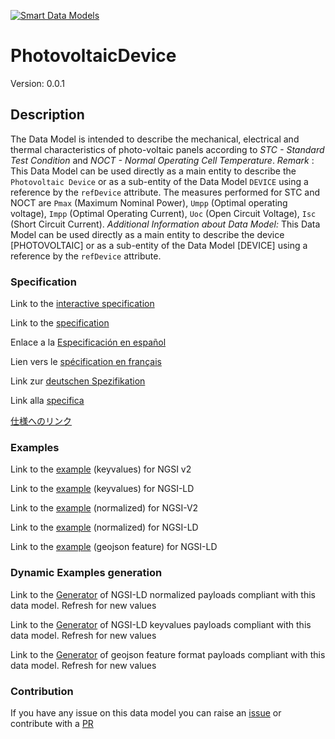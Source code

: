 [![Smart Data Models](https://smartdatamodels.org/wp-content/uploads/2022/01/SmartDataModels_logo.png "Logo")](https://smartdatamodels.org)
# PhotovoltaicDevice
Version: 0.0.1

## Description 

The Data Model is intended to describe the mechanical, electrical and thermal characteristics of photo-voltaic panels according to *STC - Standard Test Condition* and *NOCT - Normal Operating Cell Temperature*. *Remark* : This Data Model can be used directly as a main entity to describe the `Photovoltaic Device`  or as a sub-entity of the Data Model  `DEVICE` using a reference by the `refDevice` attribute. The measures performed for STC and NOCT are `Pmax` (Maximum Nominal Power), `Umpp` (Optimal operating voltage), `Impp` (Optimal Operating Current), `Uoc` (Open Circuit Voltage), `Isc` (Short Circuit Current). *Additional Information about Data Model:* This Data Model can be used directly as a main entity to describe the device [PHOTOVOLTAIC] or as a sub-entity of the Data Model [DEVICE] using a reference by the `refDevice` attribute.
### Specification

Link to the [interactive specification](https://swagger.lab.fiware.org/?url=https://smart-data-models.github.io/dataModel.GreenEnergy/PhotovoltaicDevice/swagger.yaml)

Link to the [specification](https://github.com/smart-data-models/dataModel.GreenEnergy/blob/master/PhotovoltaicDevice/doc/spec.md)

Enlace a la [Especificación en español](https://github.com/smart-data-models/dataModel.GreenEnergy/blob/master/PhotovoltaicDevice/doc/spec_ES.md)

Lien vers le [spécification en français](https://github.com/smart-data-models/dataModel.GreenEnergy/blob/master/PhotovoltaicDevice/doc/spec_FR.md)

Link zur [deutschen Spezifikation](https://github.com/smart-data-models/dataModel.GreenEnergy/blob/master/PhotovoltaicDevice/doc/spec_DE.md)

Link alla [specifica](https://github.com/smart-data-models/dataModel.GreenEnergy/blob/master/PhotovoltaicDevice/doc/spec_IT.md)

[仕様へのリンク](https://github.com/smart-data-models/dataModel.GreenEnergy/blob/master/PhotovoltaicDevice/doc/spec_JA.md)
### Examples

Link to the [example](https://smart-data-models.github.io/dataModel.GreenEnergy/PhotovoltaicDevice/examples/example.json) (keyvalues) for NGSI v2

Link to the [example](https://smart-data-models.github.io/dataModel.GreenEnergy/PhotovoltaicDevice/examples/example.jsonld) (keyvalues) for NGSI-LD

Link to the [example](https://smart-data-models.github.io/dataModel.GreenEnergy/PhotovoltaicDevice/examples/example-normalized.json) (normalized) for NGSI-V2

Link to the [example](https://smart-data-models.github.io/dataModel.GreenEnergy/PhotovoltaicDevice/examples/example-normalized.jsonld) (normalized) for NGSI-LD

Link to the [example](https://smart-data-models.github.io/dataModel.GreenEnergy/PhotovoltaicDevice/examples/example-geojsonfeature.json) (geojson feature) for NGSI-LD
### Dynamic Examples generation

Link to the [Generator](https://smartdatamodels.org/extra/ngsi-ld_generator.php?schemaUrl=https://raw.githubusercontent.com/smart-data-models/dataModel.GreenEnergy/master/PhotovoltaicDevice/schema.json&email=info@smartdatamodels.org) of NGSI-LD normalized payloads compliant with this data model. Refresh for new values

Link to the [Generator](https://smartdatamodels.org/extra/ngsi-ld_generator_keyvalues.php?schemaUrl=https://raw.githubusercontent.com/smart-data-models/dataModel.GreenEnergy/master/PhotovoltaicDevice/schema.json&email=info@smartdatamodels.org) of NGSI-LD keyvalues payloads compliant with this data model. Refresh for new values

Link to the [Generator](https://smartdatamodels.org/extra/geojson_features_generator.php?schemaUrl=https://raw.githubusercontent.com/smart-data-models/dataModel.GreenEnergy/master/PhotovoltaicDevice/schema.json&email=info@smartdatamodels.org) of geojson feature format payloads compliant with this data model. Refresh for new values
### Contribution

 If you have any issue on this data model you can raise an [issue](https://github.com/smart-data-models/dataModel.GreenEnergy/issues)  or contribute with a [PR](https://github.com/smart-data-models/dataModel.GreenEnergy/pulls)